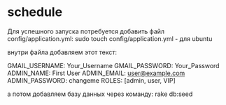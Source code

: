 schedule
========

Для успешного запуска потребуется добавить файл config/application.yml:
sudo touch config/application.yml - для ubuntu

внутри файла добавляем этот текст:

GMAIL_USERNAME: Your_Username
GMAIL_PASSWORD: Your_Password
ADMIN_NAME: First User
ADMIN_EMAIL: user@example.com
ADMIN_PASSWORD: changeme
ROLES: [admin, user, VIP]

а потом добавляем базу данных через команду:
rake db:seed
